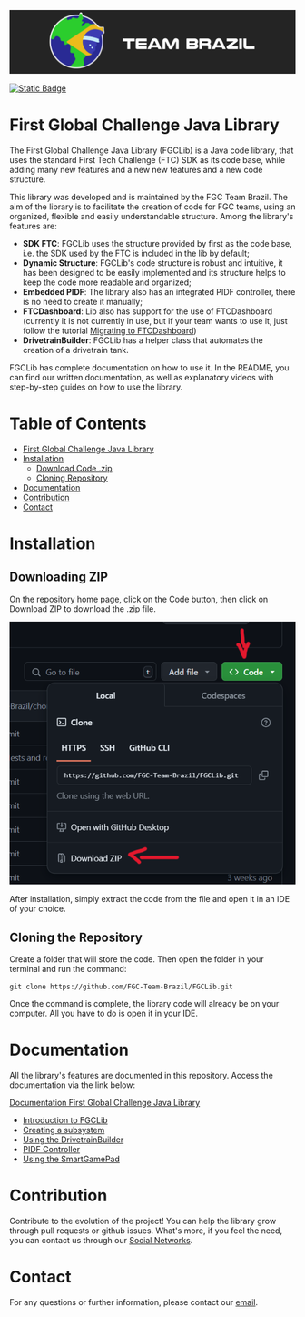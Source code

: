 ![FGC Team Brazil](doc/media/logoTeamBrazil.png)

[![Static Badge](https://img.shields.io/badge/pt_br-readme-green)](doc/pt-br/README.md)

# First Global Challenge Java Library
The First Global Challenge Java Library (FGCLib) is a Java code library,
that uses the standard First Tech Challenge (FTC) SDK as its code base, while adding many new features and a new
new features and a new code structure.

This library was developed and is maintained by the FGC Team Brazil. The aim of the library is to facilitate
the creation of code for FGC teams, using an organized, flexible and easily understandable structure.
Among the library's features are:
- **SDK FTC**: FGCLib uses the structure provided by first as the code base, i.e. the SDK used by the
  FTC is included in the lib by default;
- **Dynamic Structure**: FGCLib's code structure is robust and intuitive, it has been designed to
  be easily implemented and its structure helps to keep the code more readable and organized;
- **Embedded PIDF**: The library also has an integrated PIDF controller,
  there is no need to create it manually;
- **FTCDashboard**: Lib also has support for the use of FTCDashboard (currently it is not
  currently in use, but if your team wants to use it, just follow the tutorial
[Migrating to FTCDashboard](doc/en/Migrating%20to%20FTCDashboard.md))
- **DrivetrainBuilder**: FGCLib has a helper class that automates the creation of
  a drivetrain tank.

FGCLib has complete documentation on how to use it. In the README, you can find our
written documentation, as well as explanatory videos with step-by-step guides on how to use the library.

# Table of Contents
- [First Global Challenge Java Library](#first-global-challenge-java-library)
- [Installation](#installation)
  - [Download Code .zip](#downloading-zip)
  - [Cloning Repository](#cloning-the-repository)
- [Documentation](#documentation)
- [Contribution](#contribution)
- [Contact](#contact)

# Installation
## Downloading ZIP
On the repository home page, click on the Code button, then click on Download ZIP to download the
.zip file. 

![Github Code Button](doc/media/githubCodeButton.png)

After installation, simply extract the code from the file and open it in an IDE of your choice.

## Cloning the Repository
Create a folder that will store the code. Then open the folder in your terminal and run the command:

    git clone https://github.com/FGC-Team-Brazil/FGCLib.git

Once the command is complete, the library code will already be on your computer. All you have to do is open it
in your IDE.


# Documentation
All the library's features are documented in this repository. Access the documentation via
the link below:

[Documentation First Global Challenge Java Library](doc/en/1%20-%20Introduction%20to%20FGCLib.md)
- [Introduction to FGCLib](doc/en/1%20-%20Introduction%20to%20FGCLib.md)
- [Creating a subsystem](doc/en/2%20-%20Creating%20a%20Subsystem.md)
- [Using the DrivetrainBuilder](doc/en/3%20-%Using%20the%20DrivetrainBuilder.md)
- [PIDF Controller](doc/en/5%20-%20Using%20the%20PIDF%20Controller.md)
- [Using the SmartGamePad](doc/en/4%20-%20Utility%20Class%20SmartGamePad.md)

# Contribution
Contribute to the evolution of the project!
You can help the library grow through pull requests or github issues. What's more,
if you feel the need, you can contact us through our [Social Networks](#contact).

# Contact
For any questions or further information, please contact our [email](mailto:fgc.team.br@gmail.com).